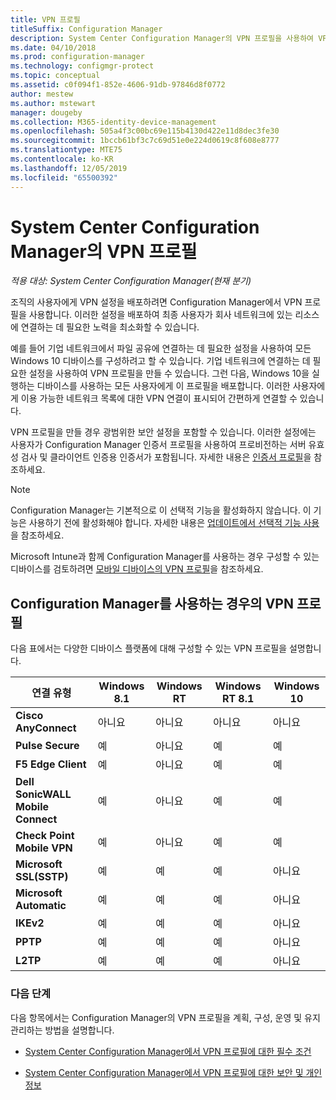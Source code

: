 ```yaml
---
title: VPN 프로필
titleSuffix: Configuration Manager
description: System Center Configuration Manager의 VPN 프로필을 사용하여 VPN 설정을 조직의 사용자에게 배포하는 방법을 알아봅니다.
ms.date: 04/10/2018
ms.prod: configuration-manager
ms.technology: configmgr-protect
ms.topic: conceptual
ms.assetid: c0f094f1-852e-4606-91db-97846d8f0772
author: mestew
ms.author: mstewart
manager: dougeby
ms.collection: M365-identity-device-management
ms.openlocfilehash: 505a4f3c00bc69e115b4130d422e11d8dec3fe30
ms.sourcegitcommit: 1bccb61bf3c7c69d51e0e224d0619c8f608e8777
ms.translationtype: MTE75
ms.contentlocale: ko-KR
ms.lasthandoff: 12/05/2019
ms.locfileid: "65500392"
---
```

# <a name="vpn-profiles-in-system-center-configuration-manager"></a>System Center Configuration Manager의 VPN 프로필

*적용 대상: System Center Configuration Manager(현재 분기)*

<!--1283610-->
조직의 사용자에게 VPN 설정을 배포하려면 Configuration Manager에서 VPN 프로필을 사용합니다. 이러한 설정을 배포하여 최종 사용자가 회사 네트워크에 있는 리소스에 연결하는 데 필요한 노력을 최소화할 수 있습니다.  

 예를 들어 기업 네트워크에서 파일 공유에 연결하는 데 필요한 설정을 사용하여 모든 Windows 10 디바이스를 구성하려고 할 수 있습니다. 기업 네트워크에 연결하는 데 필요한 설정을 사용하여 VPN 프로필을 만들 수 있습니다. 그런 다음, Windows 10을 실행하는 디바이스를 사용하는 모든 사용자에게 이 프로필을 배포합니다. 이러한 사용자에게 이용 가능한 네트워크 목록에 대한 VPN 연결이 표시되어 간편하게 연결할 수 있습니다.  

 VPN 프로필을 만들 경우 광범위한 보안 설정을 포함할 수 있습니다. 이러한 설정에는 사용자가 Configuration Manager 인증서 프로필을 사용하여 프로비전하는 서버 유효성 검사 및 클라이언트 인증용 인증서가 포함됩니다. 자세한 내용은 [인증서 프로필](introduction-to-certificate-profiles.md)을 참조하세요.  

> [!Note]  
> Configuration Manager는 기본적으로 이 선택적 기능을 활성화하지 않습니다. 이 기능은 사용하기 전에 활성화해야 합니다. 자세한 내용은 [업데이트에서 선택적 기능 사용](/sccm/core/servers/manage/install-in-console-updates#bkmk_options)을 참조하세요.<!--505213-->  


 Microsoft Intune과 함께 Configuration Manager를 사용하는 경우 구성할 수 있는 디바이스를 검토하려면 [모바일 디바이스의 VPN 프로필](/sccm/mdm/deploy-use/create-vpn-profiles)을 참조하세요.  

## <a name="vpn-profiles-when-using-configuration-manager"></a>Configuration Manager를 사용하는 경우의 VPN 프로필  
 다음 표에서는 다양한 디바이스 플랫폼에 대해 구성할 수 있는 VPN 프로필을 설명합니다.  

|연결 유형|Windows 8.1|Windows RT|Windows RT 8.1|Windows 10|  
|---------------------|-----------------|----------------|--------------------|----------------|  
|**Cisco AnyConnect**|아니요|아니요|아니요|아니요|  
|**Pulse Secure**|예|아니요|예|예|  
|**F5 Edge Client**|예|아니요|예|예|  
|**Dell SonicWALL Mobile Connect**|예|아니요|예|예|  
|**Check Point Mobile VPN**|예|아니요|예|예|  
|**Microsoft SSL(SSTP)**|예|예|예|아니요|  
|**Microsoft Automatic**|예|예|예|아니요|  
|**IKEv2**|예|예|예|아니요|  
|**PPTP**|예|예|예|아니요|  
|**L2TP**|예|예|예|아니요|  

### <a name="next-steps"></a>다음 단계  
 다음 항목에서는 Configuration Manager의 VPN 프로필을 계획, 구성, 운영 및 유지 관리하는 방법을 설명합니다.  

-   [System Center Configuration Manager에서 VPN 프로필에 대한 필수 조건](../plan-design/prerequisites-for-wifi-vpn-profiles.md)  

-   [System Center Configuration Manager에서 VPN 프로필에 대한 보안 및 개인 정보](../plan-design/security-and-privacy-for-wifi-vpn-profiles.md)
